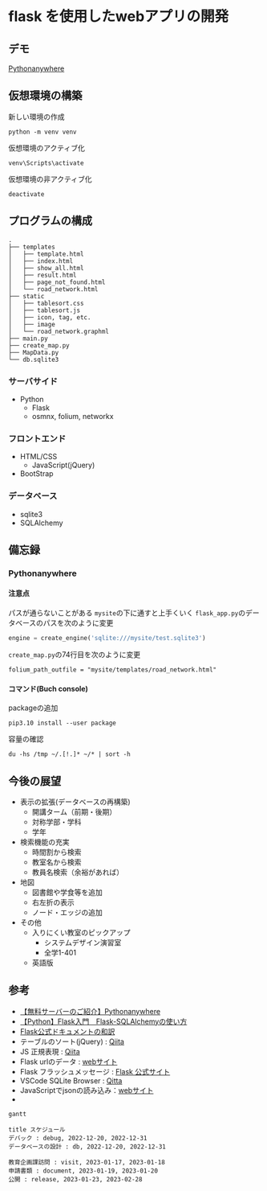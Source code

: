 # flask を使用したwebアプリの開発

## デモ
[Pythonanywhere](https://naokey.pythonanywhere.com/)

## 仮想環境の構築

新しい環境の作成
```
python -m venv venv
```

仮想環境のアクティブ化
```
venv\Scripts\activate
```

仮想環境の非アクティブ化
```
deactivate
```

## プログラムの構成

```
.
├── templates
│   ├── template.html
│   ├── index.html
│   ├── show_all.html
│   ├── result.html
│   ├── page_not_found.html
│   └── road_network.html
├── static
│   ├── tablesort.css
│   ├── tablesort.js
│   ├── icon, tag, etc.
│   ├── image
│   └── road_network.graphml
├── main.py
├── create_map.py
├── MapData.py
└── db.sqlite3
```

### サーバサイド
- Python
  - Flask
  - osmnx, folium, networkx

### フロントエンド
- HTML/CSS
    - JavaScript(jQuery)
- BootStrap

### データベース
- sqlite3
- SQLAlchemy


## 備忘録
### Pythonanywhere
#### 注意点
パスが通らないことがある
`mysite`の下に通すと上手くいく
`flask_app.py`のデータベースのパスを次のように変更
```python
engine = create_engine('sqlite:///mysite/test.sqlite3')
```
`create_map.py`の74行目を次のように変更
```pyhton
folium_path_outfile = "mysite/templates/road_network.html"
```

#### コマンド(Buch console)
packageの追加
```
pip3.10 install --user package
```

容量の確認
```
du -hs /tmp ~/.[!.]* ~/* | sort -h
```

## 今後の展望

- 表示の拡張(データベースの再構築)
  - 開講ターム（前期・後期）
  - 対称学部・学科
  - 学年
- 検索機能の充実
  - 時間割から検索
  - 教室名から検索
  - 教員名検索（余裕があれば）
- 地図
  - 図書館や学食等を追加
  - 右左折の表示
  - ノード・エッジの追加
- その他
  - 入りにくい教室のピックアップ
    - システムデザイン演習室
    - 全学1-401
  - 英語版

## 参考

- [【無料サーバーのご紹介】Pythonanywhere](https://blog.codecamp.jp/programming-free-server-1)
- [【Python】Flask入門　Flask-SQLAlchemyの使い方](https://shigeblog221.com/flask-sqlalchemy/)
- [Flask公式ドキュメントの和訳](https://msiz07-flask-docs-ja.readthedocs.io/ja/latest/quickstart.html)
- テーブルのソート(jQuery) : [Qiita](https://qiita.com/fromage-blanc/items/94b90e2b9431884ad6fc)
- JS 正規表現 : [Qiita](https://qiita.com/iLLviA/items/b6bf680cd2408edd050f)
- Flask urlのデータ : [webサイト](https://www.web-dev-qa-db-ja.com/ja/python/flask%E3%83%AA%E3%82%AF%E3%82%A8%E3%82%B9%E3%83%88%E3%81%AEurl%E3%81%AE%E3%81%95%E3%81%BE%E3%81%96%E3%81%BE%E3%81%AA%E9%83%A8%E5%88%86%E3%82%92%E5%8F%96%E5%BE%97%E3%81%99%E3%82%8B%E3%81%AB%E3%81%AF%E3%81%A9%E3%81%86%E3%81%99%E3%82%8C%E3%81%B0%E3%82%88%E3%81%84%E3%81%A7%E3%81%99%E3%81%8B%EF%BC%9F/1072136546/)
- Flask フラッシュメッセージ : [Flask 公式サイト](https://msiz07-flask-docs-ja.readthedocs.io/ja/latest/patterns/flashing.html)
- VSCode SQLite Browser : [Qitta](https://qiita.com/ritya/items/098835a96f3fcf7c6661)
- JavaScriptでjsonの読み込み：[webサイト](https://muttaan.com/js-json/)
- 


```mermaid
gantt

title スケジュール
デバック : debug, 2022-12-20, 2022-12-31
データベースの設計 : db, 2022-12-20, 2022-12-31

教育企画課訪問 : visit, 2023-01-17, 2023-01-18
申請書類 : document, 2023-01-19, 2023-01-20
公開 : release, 2023-01-23, 2023-02-28


```